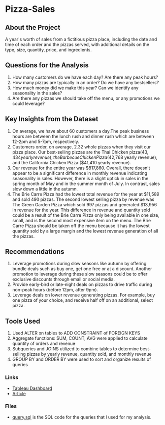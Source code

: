 # Pizza-Sales
## About the Project
A year's worth of sales from a fictitious pizza place, including the date and time of each order and the pizzas served, with additional details on the type, size, quantity, price, and ingredients.

## Questions for the Analysis
1. How many customers do we have each day? Are there any peak hours?
2. How many pizzas are typically in an order? Do we have any bestsellers?
3. How much money did we make this year? Can we identify any seasonality in the sales?
4. Are there any pizzas we should take off the menu, or any promotions we could leverage?

## Key Insights from the Dataset
1. On average, we have about 60 customers a day.The peak business hours are between the lunch rush and dinner rush which are between 12-2pm and 5-7pm, respectively.
2. Customers order, on average, 2.32 whole pizzas when they visit our pizza place. Our best-selling pizzas are the Thai Chicken pizza($43,434 yearly revenue), the Barbecue Chicken Pizza($42,768 yearly revenue), and the California Chicken Pizza ($41,410 yearly revenue).
3. Our revenue for the entire year was $817,860. Overall, there doesn’t appear to be a significant difference in monthly revenue indicating seasonality in sales. However, there is a slight uptick in sales in the spring month of May and in the summer month of July. In contrast, sales slow down a little in the autumn.
4. The Brie Carre Pizza had the lowest total revenue for the year at $11,589 and sold 490 pizzas. The second lowest selling pizza by revenue was The Green Garden Pizza which sold 997 pizzas and generated $13,956 in revenue for the year. This difference in revenue and quantity sold could be a result of the Brie Carre Pizza only being available in one size, small, and is the second most expensive item on the menu. The Brie Carre Pizza should be taken off the menu because it has the lowest quantity sold by a large margin and the lowest revenue generation of all the pizzas.
		
## Recommendations
1. Leverage promotions during slow seasons like autumn by offering bundle deals such as buy one, get one free or at a discount. Another promotion to leverage during these slow seasons could be to offer exclusive discounts through email or social media.
2. Provide early-bird or late-night deals on pizzas to drive traffic during non-peak hours (before 12pm, after 9pm).
3. Leverage deals on lower revenue generating pizzas. For example, buy one pizza of your choice, and receive half off on an additional, select pizza.

## Tools Used
1. Used ALTER on tables to ADD CONSTRAINT of FOREIGN KEYS
2. Aggregate functions: SUM, COUNT, AVG were applied to calculate quantity of orders and revenue
3. Subqueries and JOINS utilized to combine tables to determine best-selling pizzas by yearly revenue, quantity sold, and monthly revenue
4. GROUP BY and ORDER BY were used to sort and organize results of queries

### Links
*  [Tableau Dashboard](https://public.tableau.com/views/PizzaSales_16940433977440/End-Of-YearPizzaSales?:language=en-US&:display_count=n&:origin=viz_share_link)
*  [Article](https://bernie-gonzalez.net/pizza-sales)

### Files 
* [query.sql](https://github.com/bernie236/Pizza-Sales/blob/main/query.sql) is the SQL code for the queries that I used for my analysis.

